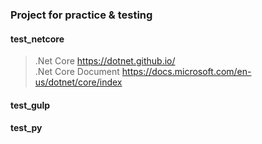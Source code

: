 ### Project for practice & testing

#### test_netcore  
>  .Net Core  https://dotnet.github.io/  
>  .Net Core Document  https://docs.microsoft.com/en-us/dotnet/core/index

#### test_gulp 


####  test_py